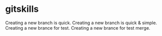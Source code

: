 # gitskills
Creating a new branch is quick.
Creating a new branch is quick & simple.
Creating a new brance for test.
Creating a new brance for test merge.
